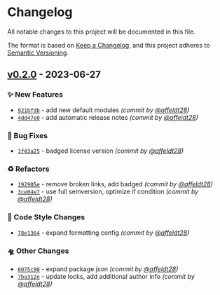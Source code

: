 # Changelog

All notable changes to this project will be documented in this file.

The format is based on [Keep a Changelog](https://keepachangelog.com/en/1.0.0/),
and this project adheres to [Semantic Versioning](https://semver.org/spec/v2.0.0.html).

## [v0.2.0] - 2023-06-27

### :sparkles: New Features

-   [`921bfdb`](https://github.com/affeldt28/toolbox-wordpress-plugin/commit/921bfdb90c734c90d35491244038f05a9a9d2b32) - add new default modules _(commit by [@affeldt28](https://github.com/affeldt28))_
-   [`4dd47e0`](https://github.com/affeldt28/toolbox-wordpress-plugin/commit/4dd47e0d4faf87ab8c88e18f82a28c406a98ece7) - add automatic release notes _(commit by [@affeldt28](https://github.com/affeldt28))_

### :bug: Bug Fixes

-   [`1f43a25`](https://github.com/affeldt28/toolbox-wordpress-plugin/commit/1f43a25cf5f68f6e369b75f602477fe50676b58f) - badged license version _(commit by [@affeldt28](https://github.com/affeldt28))_

### :recycle: Refactors

-   [`192905e`](https://github.com/affeldt28/toolbox-wordpress-plugin/commit/192905ee823f4f17fbf0351482a720380af4d310) - remove broken links, add badged _(commit by [@affeldt28](https://github.com/affeldt28))_
-   [`3ce04e7`](https://github.com/affeldt28/toolbox-wordpress-plugin/commit/3ce04e72530042341485cf0a518c74efcbb7b823) - use full semversion, optimize if condition _(commit by [@affeldt28](https://github.com/affeldt28))_

### :art: Code Style Changes

-   [`78e1364`](https://github.com/affeldt28/toolbox-wordpress-plugin/commit/78e136431e525ca9ed015b333e33120fd5b1846e) - expand formatting config _(commit by [@affeldt28](https://github.com/affeldt28))_

### :flying_saucer: Other Changes

-   [`6075c90`](https://github.com/affeldt28/toolbox-wordpress-plugin/commit/6075c904da63e2fab4bbbf79517c6807abaa84ea) - expand package.json _(commit by [@affeldt28](https://github.com/affeldt28))_
-   [`7ba312e`](https://github.com/affeldt28/toolbox-wordpress-plugin/commit/7ba312e7fe80e3e15e7698b3ca210ed7b02ab4be) - update locks, add additional author info _(commit by [@affeldt28](https://github.com/affeldt28))_

[v0.2.0]: https://github.com/affeldt28/toolbox-wordpress-plugin/compare/v0.1.0...v0.2.0
